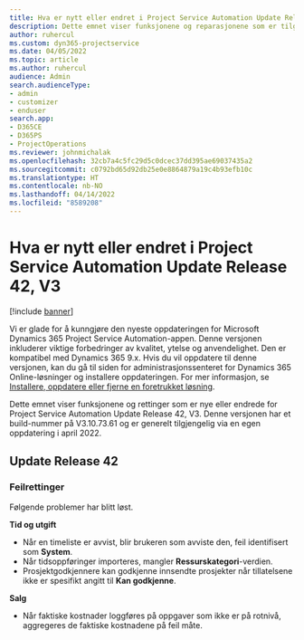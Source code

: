 ```yaml
---
title: Hva er nytt eller endret i Project Service Automation Update Release 42, V3
description: Dette emnet viser funksjonene og reparasjonene som er tilgjengelige i Microsoft Dynamics 365 Project Service Automation-oppdateringsutgivelsen 42, V3.
author: ruhercul
ms.custom: dyn365-projectservice
ms.date: 04/05/2022
ms.topic: article
ms.author: ruhercul
audience: Admin
search.audienceType:
- admin
- customizer
- enduser
search.app:
- D365CE
- D365PS
- ProjectOperations
ms.reviewer: johnmichalak
ms.openlocfilehash: 32cb7a4c5fc29d5c0dcec37dd395ae69037435a2
ms.sourcegitcommit: c0792bd65d92db25e0e8864879a19c4b93efb10c
ms.translationtype: HT
ms.contentlocale: nb-NO
ms.lasthandoff: 04/14/2022
ms.locfileid: "8589208"
---
```

# <a name="whats-new-or-changed-in-project-service-automation-update-release-42-v3"></a>Hva er nytt eller endret i Project Service Automation Update Release 42, V3

[!include [banner](../includes/psa-now-project-operations.md)]

Vi er glade for å kunngjøre den nyeste oppdateringen for Microsoft Dynamics 365 Project Service Automation-appen. Denne versjonen inkluderer viktige forbedringer av kvalitet, ytelse og anvendelighet. Den er kompatibel med Dynamics 365 9.x. Hvis du vil oppdatere til denne versjonen, kan du gå til siden for administrasjonssenteret for Dynamics 365 Online-løsninger og installere oppdateringen. For mer informasjon, se [Installere, oppdatere eller fjerne en foretrukket løsning](/power-platform/admin/install-remove-preferred-solution).

Dette emnet viser funksjonene og rettinger som er nye eller endrede for Project Service Automation Update Release 42, V3. Denne versjonen har et build-nummer på V3.10.73.61 og er generelt tilgjengelig via en egen oppdatering i april 2022.

## <a name="update-release-42"></a>Update Release 42

### <a name="bug-fixes"></a>Feilrettinger

Følgende problemer har blitt løst.

**Tid og utgift**

- Når en timeliste er avvist, blir brukeren som avviste den, feil identifisert som **System**.
- Når tidsoppføringer importeres, mangler **Ressurskategori**-verdien.
- Prosjektgodkjennere kan godkjenne innsendte prosjekter når tillatelsene ikke er spesifikt angitt til **Kan godkjenne**.

**Salg**

- Når faktiske kostnader loggføres på oppgaver som ikke er på rotnivå, aggregeres de faktiske kostnadene på feil måte.
